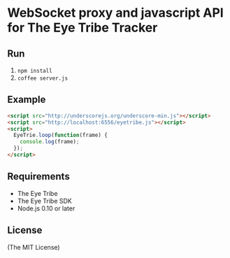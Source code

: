 # WebSocket proxy and javascript API for The Eye Tribe Tracker

## Run

1. `npm install`
2. `coffee server.js`

## Example
```html
<script src="http://underscorejs.org/underscore-min.js"></script>
<script src="http://localhost:6556/eyetribe.js"></script>
<script>
  EyeTrie.loop(function(frame) {
    console.log(frame);
  });
</script>
```

## Requirements

* The Eye Tribe
* The Eye Tribe SDK
* Node.js 0.10 or later

## License

(The MIT License)
